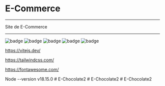 # E-Commerce

----

Site de E-Commerce

---

![badge](https://img.shields.io/badge/Made%20for-VSCode-1f425f.svg)
![badge](https://img.shields.io/badge/HTML5-E34F26?style=for-the-badge&logo=html5&logoColor=white)
![badge](https://img.shields.io/badge/CSS3-1572B6?style=for-the-badge&logo=css3&logoColor=white)
![badge](https://img.shields.io/badge/JavaScript-323330?style=for-the-badge&logo=javascript&logoColor=F7DF1E)
![badge](https://img.shields.io/badge/Node.js-43853D?style=for-the-badge&logo=node.js&logoColor=white)

https://vitejs.dev/

https://tailwindcss.com/

https://fontawesome.com/

Node --version v18.15.0
#   E - C h o c o l a t e 2 
 
 #   E - C h o c o l a t e 2 
 
 #   E - C h o c o l a t e 2 
 
 
